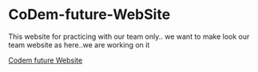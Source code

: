 # CoDem-future-WebSite
This website for practicing with our team only.. we want to make look our team website as here..we are working on it

[Codem future Website](https://codemit2021.github.io/CoDem-future-WebSite/)
